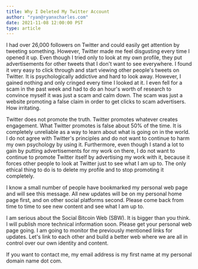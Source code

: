 ```yaml
---
title: Why I Deleted My Twitter Account
author: "ryan@ryanxcharles.com"
date: 2021-11-08 12:00:00 PST
type: article
---
```


I had over 26,000 followers on Twitter and could easily get attention by tweeting something. However, Twitter made me feel disgusting every time I opened it up. Even though I tried only to look at my own profile, they put advertisements for other tweets that I don't want to see everywhere. I found it very easy to click through and start viewing other people's tweets on Twitter. It is psychologically addictive and hard to look away. However, I gained nothing and only cringed every time I looked at it. I even fell for a scam in the past week and had to do an hour's worth of research to convince myself it was just a scam and calm down. The scam was just a website promoting a false claim in order to get clicks to scam advertisers. How irritating.

Twitter does not promote the truth. Twitter promotes whatever creates engagement. What Twitter promotes is false about 50% of the time. It is completely unreliable as a way to learn about what is going on in the world. I do not agree with Twitter's principles and do not want to continue to harm my own psychology by using it. Furthermore, even though I stand a lot to gain by putting advertisements for my work on there, I do not want to continue to promote Twitter itself by advertising my work with it, because it forces other people to look at Twitter just to see what I am up to. The only ethical thing to do is to delete my profile and to stop promoting it completely.

I know a small number of people have bookmarked my personal web page and will see this message. All new updates will be on my personal home page first, and on other social platforms second. Please come back from time to time to see new content and see what I am up to.

I am serious about the Social Bitcoin Web (SBW). It is bigger than you think. I will publish more technical information soon. Please get your personal web page going. I am going to monitor the previously mentioned links for updates. Let's link to each other and build a better web where we are all in control over our own identity and content.

If you want to contact me, my email address is my first name at my personal domain name dot com.